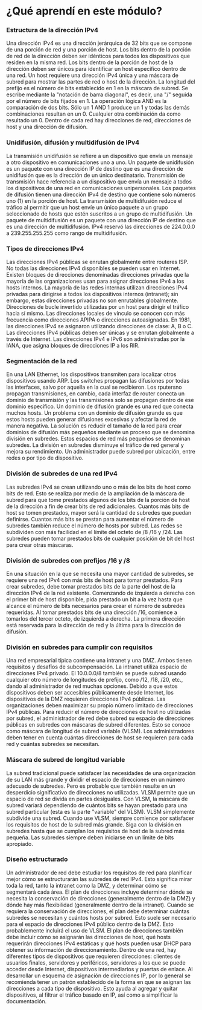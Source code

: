 # ¿Qué aprendí en este módulo?

### Estructura de la dirección IPv4

Una dirección IPv4 es una dirección jerárquica de 32 bits que se compone de una porción de red y una porción de host. Los bits dentro de la porción de red de la dirección deben ser idénticos para todos los dispositivos que residen en la misma red. Los bits dentro de la porción de host de la dirección deben ser únicos para identificar un host específico dentro de una red. Un host requiere una dirección IPv4 única y una máscara de subred para mostrar las partes de red o host de la dirección. La longitud del prefijo es el número de bits establecido en 1 en la máscara de subred. Se escribe mediante la "notación de barra diagonal", es decir, una "/" seguida por el número de bits fijados en 1. La operación lógica AND es la comparación de dos bits. Sólo un 1 AND 1 produce un 1 y todas las demás combinaciones resultan en un 0. Cualquier otra combinación da como resultado un 0. Dentro de cada red hay direcciones de red, direcciones de host y una dirección de difusión.

### Unidifusión, difusión y multidifusión de IPv4

La transmisión unidifusión se refiere a un dispositivo que envía un mensaje a otro dispositivo en comunicaciones uno a uno. Un paquete de unidifusión es un paquete con una dirección IP de destino que es una dirección de unidifusión que es la dirección de un único destinatario. Transmisión de transmisión hace referencia a un dispositivo que envía un mensaje a todos los dispositivos de una red en comunicaciones unipersonales. Los paquetes de difusión tienen una dirección IPv4 de destino que contiene solo números uno (1) en la porción de host. La transmisión de multidifusión reduce el tráfico al permitir que un host envíe un único paquete a un grupo seleccionado de hosts que estén suscritos a un grupo de multidifusión. Un paquete de multidifusión es un paquete con una dirección IP de destino que es una dirección de multidifusión. IPv4 reservó las direcciones de 224.0.0.0 a 239.255.255.255 como rango de multidifusión.

### Tipos de direcciones IPv4

Las direcciones IPv4 públicas se enrutan globalmente entre routeres ISP. No todas las direcciones IPv4 disponibles se pueden usar en Internet. Existen bloques de direcciones denominadas direcciones privadas que la mayoría de las organizaciones usan para asignar direcciones IPv4 a los hosts internos. La mayoría de las redes internas utilizan direcciones IPv4 privadas para dirigirse a todos los dispositivos internos (intranet); sin embargo, estas direcciones privadas no son enrutables globalmente. Direcciones de bucle invertido utilizadas por un host para dirigir el tráfico hacia sí mismo. Las direcciones locales de vínculo se conocen con más frecuencia como direcciones APIPA o direcciones autoasignadas. En 1981, las direcciones IPv4 se asignaron utilizando direcciones de clase: A, B o C. Las direcciones IPv4 públicas deben ser únicas y se enrutan globalmente a través de Internet. Las direcciones IPv4 e IPv6 son administradas por la IANA, que asigna bloques de direcciones IP a los RIR.

### Segmentación de la red

En una LAN Ethernet, los dispositivos transmiten para localizar otros dispositivos usando ARP. Los switches propagan las difusiones por todas las interfaces, salvo por aquella en la cual se recibieron. Los rputersno propagan transmisiones, en cambio, cada interfaz de router conecta un dominio de transmisión y las transmisiones solo se propagan dentro de ese dominio específico. Un dominio de difusión grande es una red que conecta muchos hosts. Un problema con un dominio de difusión grande es que estos hosts pueden generar difusiones excesivas y afectar la red de manera negativa. La solución es reducir el tamaño de la red para crear dominios de difusión más pequeños mediante un proceso que se denomina división en subredes. Estos espacios de red más pequeños se denominan subredes. La división en subredes disminuye el tráfico de red general y mejora su rendimiento. Un administrador puede subred por ubicación, entre redes o por tipo de dispositivo.

### División de subredes de una red IPv4

Las subredes IPv4 se crean utilizando uno o más de los bits de host como bits de red. Esto se realiza por medio de la ampliación de la máscara de subred para que tome prestados algunos de los bits de la porción de host de la dirección a fin de crear bits de red adicionales. Cuantos más bits de host se tomen prestados, mayor será la cantidad de subredes que puedan definirse. Cuantos más bits se prestan para aumentar el número de subredes también reduce el número de hosts por subred. Las redes se subdividen con más facilidad en el límite del octeto de /8 /16 y /24. Las subredes pueden tomar prestados bits de cualquier posición de bit del host para crear otras máscaras.

### División de subredes con prefijos /16 y /8

En una situación en la que se necesita una mayor cantidad de subredes, se requiere una red IPv4 con más bits de host para tomar prestados. Para crear subredes, debe tomar prestados bits de la parte del host de la dirección IPv4 de la red existente. Comenzando de izquierda a derecha con el primer bit de host disponible, pida prestado un bit a la vez hasta que alcance el número de bits necesarios para crear el número de subredes requeridas. Al tomar prestados bits de una dirección /16, comience a tomarlos del tercer octeto, de izquierda a derecha. La primera dirección está reservada para la dirección de red y la última para la dirección de difusión.

### División en subredes para cumplir con requisitos

Una red empresarial típica contiene una intranet y una DMZ. Ambos tienen requisitos y desafíos de subcompensación. La intranet utiliza espacio de direcciones IPv4 privado. El 10.0.0.0/8 también se puede subred usando cualquier otro número de longitudes de prefijo, como /12, /18, /20, etc., dando al administrador de red muchas opciones. Debido a que estos dispositivos deben ser accesibles públicamente desde Internet, los dispositivos de la DMZ requieren direcciones IPv4 públicas. Las organizaciones deben maximizar su propio número limitado de direcciones IPv4 públicas. Para reducir el número de direcciones de host no utilizadas por subred, el administrador de red debe subred su espacio de direcciones públicas en subredes con máscaras de subred diferentes. Esto se conoce como máscara de longitud de subred variable (VLSM). Los administradores deben tener en cuenta cuántas direcciones de host se requieren para cada red y cuántas subredes se necesitan.

### Máscara de subred de longitud variable

La subred tradicional puede satisfacer las necesidades de una organización de su LAN más grande y dividir el espacio de direcciones en un número adecuado de subredes. Pero es probable que también resulte en un desperdicio significativo de direcciones no utilizadas. VLSM permite que un espacio de red se divida en partes desiguales. Con VLSM, la máscara de subred variará dependiendo de cuántos bits se hayan prestado para una subred particular (esta es la parte "variable" del VLSM). VLSM simplemente subdivide una subred. Cuando use VLSM, siempre comience por satisfacer los requisitos de host de la subred más grande. Siga con la división en subredes hasta que se cumplan los requisitos de host de la subred más pequeña. Las subredes siempre deben iniciarse en un límite de bits apropiado.

### Diseño estructurado

Un administrador de red debe estudiar los requisitos de red para planificar mejor cómo se estructurarán las subredes de red IPv4. Esto significa mirar toda la red, tanto la intranet como la DMZ, y determinar cómo se segmentará cada área. El plan de direcciones incluye determinar dónde se necesita la conservación de direcciones (generalmente dentro de la DMZ) y dónde hay más flexibilidad (generalmente dentro de la intranet). Cuando se requiera la conservación de direcciones, el plan debe determinar cuántas subredes se necesitan y cuántos hosts por subred. Esto suele ser necesario para el espacio de direcciones IPv4 público dentro de la DMZ. Esto probablemente incluirá el uso de VLSM. El plan de direcciones también debe incluir cómo se asignarán las direcciones de host, qué hosts requerirán direcciones IPv4 estáticas y qué hosts pueden usar DHCP para obtener su información de direccionamiento. Dentro de una red, hay diferentes tipos de dispositivos que requieren direcciones: clientes de usuarios finales, servidores y periféricos, servidores a los que se puede acceder desde Internet, dispositivos intermediarios y puertas de enlace. Al desarrollar un esquema de asignación de direcciones IP, por lo general se recomienda tener un patrón establecido de la forma en que se asignan las direcciones a cada tipo de dispositivo. Esto ayuda al agregar y quitar dispositivos, al filtrar el tráfico basado en IP, así como a simplificar la documentación.